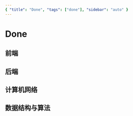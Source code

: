 ```yaml
---
{ "title": "Done", "tags": ["done"], "sidebar": "auto" }
---
```


# Done

## 前端

## 后端

## 计算机网络

## 数据结构与算法

<!--stackedit_data:
eyJoaXN0b3J5IjpbLTI0ODQzNTA4NF19
-->